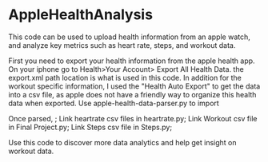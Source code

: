 # AppleHealthAnalysis
This code can be used to upload health information from an apple watch, and analyze key metrics such as heart rate, steps, and workout data.

First you need to export your health information from the apple health app.
On your iphone go to Health>Your Account> Export All Health Data.
the export.xml path location is what is used in this code.
In addition for the workout specific information, I used the "Health Auto Export" to get the data into a csv file, as apple does not have a friendly way to organize this health data when exported.
Use apple-health-data-parser.py to import 

Once parsed, ;
Link  heartrate csv files in heartrate.py;
Link Workout csv file in Final Project.py;
Link Steps csv file in Steps.py;

Use this code to discover more data analytics and help get insight on workout data.
